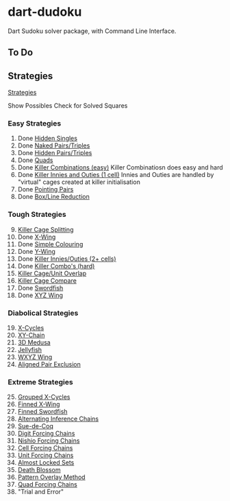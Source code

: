 # dart-dudoku

Dart Sudoku solver package, with Command Line Interface.

## To Do

## Strategies

[Strategies](https.//www.sudokuwiki.org/Strategy_Families)

Show Possibles
Check for Solved Squares

### Easy Strategies

1. Done [Hidden Singles](https.//www.sudokuwiki.org/Getting_Started)
2. Done [Naked Pairs/Triples](https.//www.sudokuwiki.org/Naked_Candidates#NP)
3. Done [Hidden Pairs/Triples](https://www.sudokuwiki.org/Hidden_Candidates#HP)
4. Done [Quads](https://www.sudokuwiki.org/Naked_Candidates#NQ)
5. Done [Killer Combinations (easy)](https://www.sudokuwiki.org/Killer_Combinations)
   Killer Combinatiosn does easy and hard
6. Done [Killer Innies and Outies (1 cell)](https://www.sudokuwiki.org/Innies_And_Outies)
   Innies and Outies are handled by "virtual" cages created at killer initialisation
7. Done [Pointing Pairs](https://www.sudokuwiki.org/Intersection_Removal#IR)
8. Done [Box/Line Reduction](https://www.sudokuwiki.org/Intersection_Removal#LBR)

### Tough Strategies

9. [Killer Cage Splitting](https://www.sudokuwiki.org/Cage_Splitting)
10. Done [X-Wing](https://www.sudokuwiki.org/X_Wing_Strategy)
11. Done [Simple Colouring](https://www.sudokuwiki.org/Singles_Chains)
12. Done [Y-Wing](https://www.sudokuwiki.org/Y_Wing_Strategy)
13. Done [Killer Innies/Outies (2+ cells)](https://www.sudokuwiki.org/Innies_And_Outies)
14. Done [Killer Combo's (hard)](https://www.sudokuwiki.org/Killer_Combinations)
15. [Killer Cage/Unit Overlap](https://www.sudokuwiki.org/Cage_Unit_Overlap)
16. [Killer Cage Compare](https://www.sudokuwiki.org/Cage_Comparison)
17. Done [Swordfish](https://www.sudokuwiki.org/Sword_Fish_Strategy)
18. Done [XYZ Wing](https://www.sudokuwiki.org/XYZ_Wing)

### Diabolical Strategies

19. [X-Cycles](https://www.sudokuwiki.org/X_Cycles)
20. [XY-Chain](https://www.sudokuwiki.org/XY_Chains)
21. [3D Medusa](https://www.sudokuwiki.org/3D_Medusa)
22. [Jellyfish](https://www.sudokuwiki.org/Jelly_Fish_Strategy)
23. [WXYZ Wing](https://www.sudokuwiki.org/WXYZ_Wing)
24. [Aligned Pair Exclusion](https://www.sudokuwiki.org/Aligned_Pair_Exclusion)

### Extreme Strategies

25. [Grouped X-Cycles](https://www.sudokuwiki.org/Grouped_X_Cycles)
26. [Finned X-Wing](https://www.sudokuwiki.org/Finned_X_Wing)
27. [Finned Swordfish](https://www.sudokuwiki.org/Finned_Swordfish)
28. [Alternating Inference Chains](https://www.sudokuwiki.org/Alternating_Inference_Chains)
29. [Sue-de-Coq](https://www.sudokuwiki.org/Sue_De_Coq)
30. [Digit Forcing Chains](https://www.sudokuwiki.org/Digit_Forcing_Chains)
31. [Nishio Forcing Chains](https://www.sudokuwiki.org/Nishio_Forcing_Chains)
32. [Cell Forcing Chains](https://www.sudokuwiki.org/Cell_Forcing_Chains)
33. [Unit Forcing Chains](https://www.sudokuwiki.org/Unit_Forcing_Chains)
34. [Almost Locked Sets](https://www.sudokuwiki.org/Almost_Locked_Sets)
35. [Death Blossom](https://www.sudokuwiki.org/Death_Blossom)
36. [Pattern Overlay Method](https://www.sudokuwiki.org/Pattern_Overlay)
37. [Quad Forcing Chains](https://www.sudokuwiki.org/Quad_Forcing_Chains)
38. "Trial and Error"
